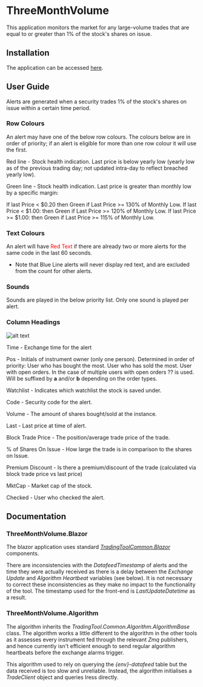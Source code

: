 # ThreeMonthVolume

This application monitors the market for any large-volume trades that are equal to or greater than 1% of the stock's shares on issue.

## Installation

The application can be accessed [here](https://threemonthvolume.hlamtools.trade).

## User Guide

Alerts are generated when a security trades 1% of the stock's shares on issue within a certain time period.

### Row Colours

An alert may have one of the below row colours. The colours below are in order of priority;
if an alert is eligible for more than one row colour it will use the first.

Red line - Stock health indication. Last price is below yearly low (yearly low as of the previous trading day;
not updated intra-day to reflect breached yearly low).

Green line - Stock health indication. Last price is greater than monthly low by a specific margin:

If last Price &lt; \$0.20 then Green if Last Price >= 130% of Monthly Low.
If last Price &lt; \$1.00: then Green if Last Price >= 120% of Monthly Low.
If last Price &gt;= \$1.00: then Green if Last Price >= 115% of Monthly Low.

### Text Colours

An alert will have <span style="color: red">Red Text</span> if there are already two or more alerts for the same code
in the last 60 seconds.

* Note that Blue Line alerts will never display red text, and are excluded from the count
for other alerts.

### Sounds

Sounds are played in the below priority list. Only one sound is played per alert.

### Column Headings
![alt text](https://hlam-static-public.s3.ap-southeast-2.amazonaws.com/tmv-column-headings.png)

Time - Exchange time for the alert

Pos - Initials of instrument owner (only one person). Determined in order of priority: User who has bought the most. User who has sold the most. User with open orders. In the case of multiple users with open orders ?? is used. Will be suffixed by <strong>a</strong> and/or <strong>b</strong> depending on the order types.

Watchlist - Indicates which watchlist the stock is saved under.

Code - Security code for the alert.

Volume - The amount of shares bought/sold at the instance.

Last - Last price at time of alert.

Block Trade Price - The position/average trade price of the trade.

% of Shares On Issue - How large the trade is in comparison to the shares on Issue.

Premium Discount - Is there a premium/discount of the trade (calculated via block trade price vs last price)

MktCap - Market cap of the stock.

Checked - User who checked the alert.

## Documentation

### ThreeMonthVolume.Blazor

The blazor application uses standard _[TradingToolCommon.Blazor](https://github.com/hlam-developers/TradingToolCommon)_ components. 

There are inconsistencies with the _DatafeedTimestamp_ of alerts and the time they were actually received as there is a delay between the _Exchange Update_ and _Algorithm Heartbeat_ variables (see below). It is not necessary to correct these inconsistencies as they make no impact to the functionality of the tool. The timestamp used for the front-end is _LastUpdateDatetime_ as a result.

### ThreeMonthVolume.Algorithm

The algorithm inherits the _TradingTool.Common.Algorithm.AlgorithmBase_ class. The algorithm works a little different to the algorithm in the other tools as it assesses every instrument fed through the relevant _Zmq_ publishers, and hence currently isn't efficient enough to send regular algorithm heartbeats before the exchange alarms trigger.

This algorithm used to rely on querying the _{env}-datafeed_ table but the data received is too slow and unreliable. Instead, the algorithm initialises a _TradeClient_ object and queries Iress directly.